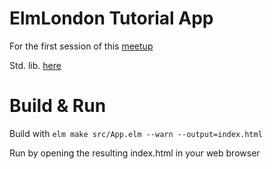 # ElmLondon Tutorial App
For the first session of this [meetup](http://www.meetup.com/Elm-London-Meetup/)

Std. lib. [here](http://package.elm-lang.org/)

# Build & Run
Build with `elm make src/App.elm --warn --output=index.html`

Run by opening the resulting index.html in your web browser
